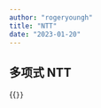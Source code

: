 ```yaml
---
author: "rogeryoungh"
title: "NTT"
date: "2023-01-20"
---
```


## 多项式 NTT

{{<code file="./ntt.hpp" lang="cpp">}}
